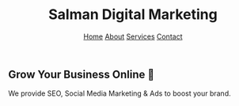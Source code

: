 <!DOCTYPE html>
<html lang="en">
<head>
  <meta charset="UTF-8">
  <meta name="viewport" content="width=device-width, initial-scale=1.0">
  <title>Salman Digital Marketing - Home</title>
  <link rel="stylesheet" href="style.css">
</head>
<body>
  <header>
    <h1>Salman Digital Marketing</h1>
    <nav>
      <a href="index.html">Home</a>
      <a href="about.html">About</a>
      <a href="services.html">Services</a>
      <a href="contact.html">Contact</a>
    </nav>
  </header>

  <section class="hero">
    <h2>Grow Your Business Online 🚀</h2>
    <p>We provide SEO, Social Media Marketing & Ads to boost your brand.</
